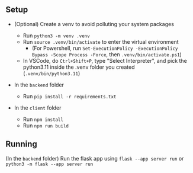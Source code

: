 ## Setup
- (Optional) Create a venv to avoid polluting your system packages
  - Run `python3 -m venv .venv`
  - Run `source .venv/bin/activate` to enter the virtual environment
  	- (For Powershell, run `Set-ExecutionPolicy -ExecutionPolicy Bypass -Scope Process -Force`, then `.venv/bin/activate.ps1`)
  - In VSCode, do `Ctrl+Shift+P`, type "Select Interpreter", and pick the python3.11 inside the .venv folder you created (`.venv/bin/python3.11`)

- In the `backend` folder
  - Run `pip install -r requirements.txt`

- In the `client` folder
  - Run `npm install`
  - Run `npm run build`

## Running
(In the `backend` folder)
Run the flask app using `flask --app server run` or `python3 -m flask --app server run`